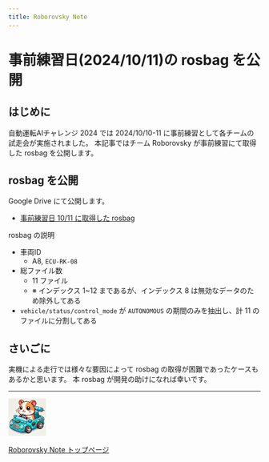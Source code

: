 ```yaml
---
title: Roborovsky Note
---
```


# 事前練習日(2024/10/11)の rosbag を公開

## はじめに
自動運転AIチャレンジ 2024 では 2024/10/10-11 に事前練習として各チームの試走会が実施されました。
本記事ではチーム Roborovsky が事前練習にて取得した rosbag を公開します。

## rosbag を公開

Google Drive にて公開します。

- [事前練習日 10/11 に取得した rosbag](https://drive.google.com/drive/folders/1_eN6WKaxKKdhQa0Bp0BvelMzQcZJaFmC?usp=drive_link)

rosbag の説明
- 車両ID
  - A8, `ECU-RK-08`
- 総ファイル数
  - 11 ファイル
  - ※ インデックス 1~12 まであるが、インデックス 8 は無効なデータのため除外してある
- `vehicle/status/control_mode` が `AUTONOMOUS` の期間のみを抽出し、計 11 のファイルに分割してある

## さいごに
実機による走行では様々な要因によって rosbag の取得が困難であったケースもあるかと思います。
本 rosbag が開発の助けになれば幸いです。


---
<img src="https://github.com/Roborovsky-Racers/RoborovskyNote/blob/main/.images/roborovsky_logo.png?raw=true" width="75" />

[Roborovsky Note トップページ](https://roborovsky-racers.github.io/RoborovskyNote/)
